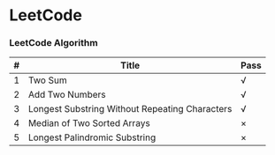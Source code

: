 LeetCode
========

### LeetCode Algorithm
| # | Title | Pass | 
|---| ----- | ---- | 
|1| Two Sum | √ |
|2| Add Two Numbers | √ |
|3| Longest Substring Without Repeating Characters | √ |
|4| Median of Two Sorted Arrays | × |
|5| Longest Palindromic Substring | × |
